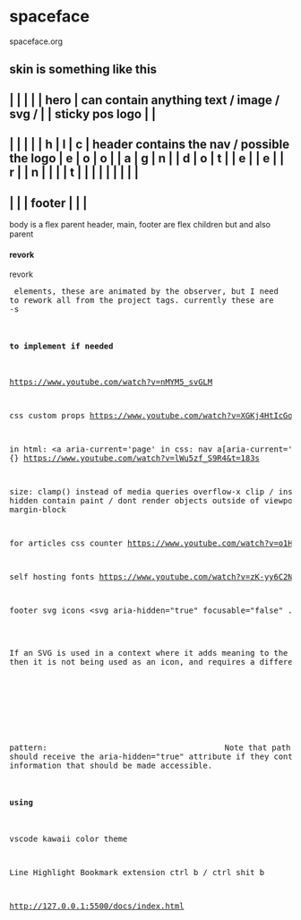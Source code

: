 # spaceface
spaceface.org



skin is something like this
---------------------------------
|                               |
|                               |
|             hero              |       can contain anything text / image / svg / 
|                               |       sticky pos logo
|                               |
---------------------------------
|      |       |                |
|   h  |   l   |       c        |       header contains the nav / possible the logo
|   e  |   o   |       o        |
|   a  |   g   |       n        |
|   d  |   o   |       t        |
|   e  |       |       e        |
|   r  |       |       n        |
|      |       |       t        |
|      |       |                |
|      |       |                |
---------------------------------
|                               |
|            footer             |
|                               |
---------------------------------

body is a flex parent
header, main, footer are flex children but and also parent








#### revork
revork <pre> elements, these are animated by the observer, but I need to rework all from the project tags. currently these are <article>-s


#### to implement if needed

https://www.youtube.com/watch?v=nMYM5_svGLM

css custom props
https://www.youtube.com/watch?v=XGKj4HtIcGo



in html: <a aria-current='page'
in css: nav a[aria-current='page'] {}
https://www.youtube.com/watch?v=lWu5zf_S9R4&t=183s

size: clamp() instead of media queries
overflow-x clip / instead of hidden
contain paint / dont render objects outside of viewport
margin-block

for articles
css counter
https://www.youtube.com/watch?v=o1HzOJfgugE&t=597s

self hosting fonts
https://www.youtube.com/watch?v=zK-yy6C2Nck

footer
svg
icons
<svg aria-hidden="true" focusable="false" ...>
    <!-- child elements of the inline SVG would go here -->
</svg>

If an SVG is used in a context where it adds meaning to the content then it is not being used as an icon, and requires a different markup pattern:
<svg role="img" focusable="false">
    <title>Accessible Name</title>
     <!-- child elements of the inline SVG would go here -->
</svg>
Note that path and any other direct child elements of the SVG should receive the aria-hidden="true" attribute if they contain no information that should be made accessible.


#### using
vscode kawaii color theme

Line Highlight Bookmark extension
ctrl b / ctrl shit b





http://127.0.0.1:5500/docs/index.html

